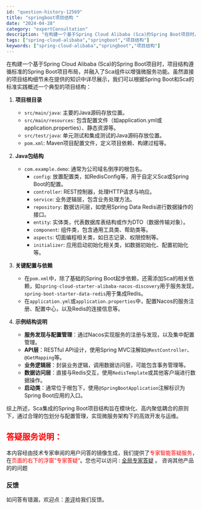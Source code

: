 ```yaml
---
id: "question-history-12569"
title: "springboot项目结构 "
date: "2024-04-28"
category: "expertConsultation"
description: "在构建一个基于Spring Cloud Alibaba (Sca)的Spring Boot项目时，项目结构遵循标准的Spring Boot项目布局，并融入了Sca组件以增强微服务功能。虽然直接的项目结构细节未在提供的知识中详尽展示，我们可以根据Spring Boot和Sca的标准实践概述一个典型的项"
tags: ["spring-cloud-alibaba","springboot","项目结构"]
keywords: ["spring-cloud-alibaba","springboot","项目结构"]
---
```


在构建一个基于Spring Cloud Alibaba (Sca)的Spring Boot项目时，项目结构遵循标准的Spring Boot项目布局，并融入了Sca组件以增强微服务功能。虽然直接的项目结构细节未在提供的知识中详尽展示，我们可以根据Spring Boot和Sca的标准实践概述一个典型的项目结构：

1. **项目根目录**
   - `src/main/java`: 主要的Java源码存放位置。
   - `src/main/resources`: 包含配置文件（如application.yml或application.properties）、静态资源等。
   - `src/test/java`: 单元测试和集成测试的Java源码存放位置。
   - `pom.xml`: Maven项目配置文件，定义项目依赖、构建过程等。

2. **Java包结构**
   - `com.example.demo`: 通常为公司域名倒序的根包名。
     - `config`: 放置配置类，如RedisConfig等，用于自定义Sca或Spring Boot的配置。
     - `controller`: REST控制器，处理HTTP请求与响应。
     - `service`: 业务逻辑层，包含业务处理方法。
     - `repository`: 数据访问层，如使用Spring Data Redis进行数据操作的接口。
     - `entity`: 实体类，代表数据库表结构或作为DTO（数据传输对象）。
     - `component`: 组件类，包含通用工具类、帮助类等。
     - `aspects`: 切面编程相关类，如日志记录、权限控制等。
     - `initializer`: 应用启动初始化相关类，如数据初始化、配置初始化等。
   
3. **关键配置与依赖**
   - 在`pom.xml`中，除了基础的Spring Boot起步依赖，还需添加Sca的相关依赖，如`spring-cloud-starter-alibaba-nacos-discovery`用于服务发现，`spring-boot-starter-data-redis`用于集成Redis。
   - 在`application.yml`或`application.properties`中，配置Nacos的服务注册、配置中心，以及Redis的连接信息等。

4. **示例结构说明**
   - **服务发现与配置管理**：通过Nacos实现服务的注册与发现，以及集中配置管理。
   - **API层**：RESTful API设计，使用Spring MVC注解如`@RestController`、`@GetMapping`等。
   - **业务逻辑层**：封装业务逻辑，调用数据访问层，可能包含事务管理等。
   - **数据访问层**：直接与Redis交互，使用`RedisTemplate`或其他客户端进行数据操作。
   - **启动类**：通常位于根包下，使用`@SpringBootApplication`注解标识为Spring Boot应用的入口。

综上所述，Sca集成的Spring Boot项目结构旨在模块化、高内聚低耦合的原则下，通过合理的包划分与配置管理，实现微服务架构下的高效开发与运维。
## <font color="#FF0000">答疑服务说明：</font> 

本内容经由技术专家审阅的用户问答的镜像生成，我们提供了<font color="#FF0000">专家智能答疑服务</font>，在<font color="#FF0000">页面的右下的浮窗”专家答疑“</font>。您也可以访问 : [全局专家答疑](https://opensource.alibaba.com/chatBot) 。 咨询其他产品的的问题

### 反馈
如问答有错漏，欢迎点：[差评](https://ai.nacos.io/user/feedbackByEnhancerGradePOJOID?enhancerGradePOJOId=12662)给我们反馈。
